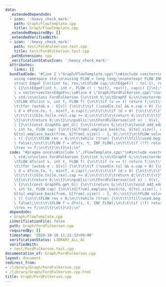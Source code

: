 ```yaml
---
data:
  _extendedDependsOn:
  - icon: ':heavy_check_mark:'
    path: Graph/FlowTemplate.cpp
    title: Graph/FlowTemplate.cpp
  _extendedRequiredBy: []
  _extendedVerifiedWith:
  - icon: ':heavy_check_mark:'
    path: test/FordFulkerson.test.cpp
    title: test/FordFulkerson.test.cpp
  _pathExtension: cpp
  _verificationStatusIcon: ':heavy_check_mark:'
  attributes:
    links: []
  bundledCode: "#line 2 \"Graph/FlowTemplate.cpp\"\n#include <vector>\n#include <limits>\n\
    using namespace std;\n\nusing FLOW = long long;\nconstexpr FLOW INF_FLOW = numeric_limits<FLOW>::max();\n\
    struct EdgeF {\n\tint to, rev;\n\tFLOW cap;\n\tEdgeF() : to(-1), rev(-1), cap(-1)\
    \ {}\n\tEdgeF(int t, int r, FLOW c) : to(t), rev(r), cap(c) {}\n};\nusing GraphF\
    \ = vector<vector<EdgeF>>;\n#line 4 \"Graph/FordFulkerson.cpp\"\nusing namespace\
    \ std;\n\nclass FordFulkerson {\n\tint V;\n\tGraphF G;\n\tvector<bool> used;\n\
    \tFLOW dfs(int v, int t, FLOW f) {\n\t\tif (v == t) return f;\n\t\tused[v] = true;\n\
    \t\tfor (auto& e : G[v]) {\n\t\t\tif (!used[e.to] && e.cap > 0) {\n\t\t\t\tFLOW\
    \ d = dfs(e.to, t, min(f, e.cap));\n\t\t\t\tif (d > 0) {\n\t\t\t\t\te.cap -= d;\n\
    \t\t\t\t\tG[e.to][e.rev].cap += d;\n\t\t\t\t\treturn d;\n\t\t\t\t}\n\t\t\t}\n\t\
    \t}\n\t\treturn 0;\n\t}\n\npublic:\n\tFordFulkerson(int v) : V(v), G(v), used(v)\
    \ {}\n\tconst GraphF& get_G() {\n\t\treturn G;\n\t}\n\tvoid add_edge(int from,\
    \ int to, FLOW cap) {\n\t\tG[from].emplace_back(to, G[to].size(), cap);\n\t\t\
    G[to].emplace_back(from, G[from].size() - 1, 0);\n\t}\n\tFLOW solve(int s, int\
    \ t) {\n\t\tFLOW res = 0;\n\t\twhile (true) {\n\t\t\tfill(used.begin(), used.end(),\
    \ false);\n\t\t\tFLOW f = dfs(s, t, INF_FLOW);\n\t\t\tif (!f) return res;\n\t\t\
    \tres += f;\n\t\t}\n\t}\n};\n"
  code: "#pragma once\n#include \"./FlowTemplate.cpp\"\n#include <vector>\nusing namespace\
    \ std;\n\nclass FordFulkerson {\n\tint V;\n\tGraphF G;\n\tvector<bool> used;\n\
    \tFLOW dfs(int v, int t, FLOW f) {\n\t\tif (v == t) return f;\n\t\tused[v] = true;\n\
    \t\tfor (auto& e : G[v]) {\n\t\t\tif (!used[e.to] && e.cap > 0) {\n\t\t\t\tFLOW\
    \ d = dfs(e.to, t, min(f, e.cap));\n\t\t\t\tif (d > 0) {\n\t\t\t\t\te.cap -= d;\n\
    \t\t\t\t\tG[e.to][e.rev].cap += d;\n\t\t\t\t\treturn d;\n\t\t\t\t}\n\t\t\t}\n\t\
    \t}\n\t\treturn 0;\n\t}\n\npublic:\n\tFordFulkerson(int v) : V(v), G(v), used(v)\
    \ {}\n\tconst GraphF& get_G() {\n\t\treturn G;\n\t}\n\tvoid add_edge(int from,\
    \ int to, FLOW cap) {\n\t\tG[from].emplace_back(to, G[to].size(), cap);\n\t\t\
    G[to].emplace_back(from, G[from].size() - 1, 0);\n\t}\n\tFLOW solve(int s, int\
    \ t) {\n\t\tFLOW res = 0;\n\t\twhile (true) {\n\t\t\tfill(used.begin(), used.end(),\
    \ false);\n\t\t\tFLOW f = dfs(s, t, INF_FLOW);\n\t\t\tif (!f) return res;\n\t\t\
    \tres += f;\n\t\t}\n\t}\n};\n"
  dependsOn:
  - Graph/FlowTemplate.cpp
  isVerificationFile: false
  path: Graph/FordFulkerson.cpp
  requiredBy: []
  timestamp: '2020-10-18 11:21:32+09:00'
  verificationStatus: LIBRARY_ALL_AC
  verifiedWith:
  - test/FordFulkerson.test.cpp
documentation_of: Graph/FordFulkerson.cpp
layout: document
redirect_from:
- /library/Graph/FordFulkerson.cpp
- /library/Graph/FordFulkerson.cpp.html
title: Graph/FordFulkerson.cpp
---
```

